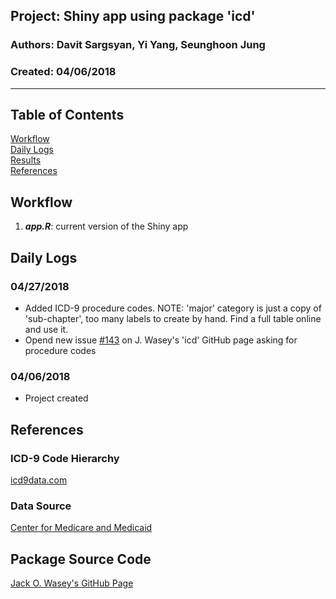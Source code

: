 ##  Project: Shiny app using package 'icd'
### Authors: Davit Sargsyan, Yi Yang, Seunghoon Jung
### Created: 04/06/2018  

---

## Table of Contents
[Workflow](#flow)   
[Daily Logs](#log)   
[Results](#results)   
[References](#ref)   

## Workflow<a name="flow"></a>
1. ***app.R***: current version of the Shiny app    

## Daily Logs<a name="log"></a>
### 04/27/2018
* Added ICD-9 procedure codes. NOTE: 'major' category is just a copy of 'sub-chapter', too many labels to create by hand. Find a full table online and use it.
* Opend new issue [#143](https://github.com/jackwasey/icd/issues/143) on J. Wasey's 'icd' GitHub page asking for procedure codes

### 04/06/2018
* Project created

## References<a name="ref"></a>
### ICD-9 Code Hierarchy
[icd9data.com](http://www.icd9data.com/2012/Volume3/default.htm])

### Data Source
[Center for Medicare and Medicaid](https://www.cms.gov/Medicare/Coding/ICD9ProviderDiagnosticCodes/codes.html)

## Package Source Code
[Jack O. Wasey's GitHub Page](https://github.com/jackwasey/icd)